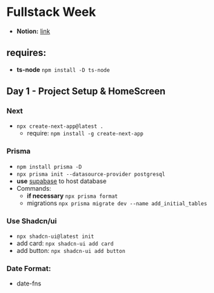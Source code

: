 # Fullstack Week


* **Notion:** [link](https://narrow-beach-a00.notion.site/Full-Stack-Week-3-Edi-o-f633d6a03555413e874a5e826bbaaf35)

## requires:

* **ts-node** `npm install -D ts-node`



## Day 1 - Project Setup & HomeScreen

### Next
* `npx create-next-app@latest .`
  - require: `npm install -g create-next-app` 

### Prisma
* `npm install prisma -D`
* `npx prisma init --datasource-provider postgresql`
* **use** [supabase](https://supabase.com/) to host database
* Commands:
  - **if necessary** `npx prisma format`
  - migrations `npx prisma migrate dev --name add_initial_tables`

### Use Shadcn/ui
* `npx shadcn-ui@latest init`
* add card: `npx shadcn-ui add card`
* add button: `npx shadcn-ui add button`

### Date Format:
* date-fns